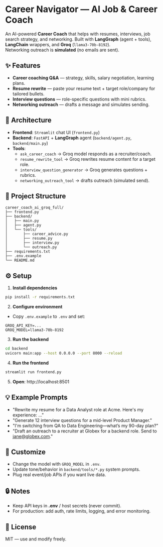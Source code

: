
# Career Navigator — AI Job & Career Coach

An AI-powered **Career Coach** that helps with resumes, interviews, job search strategy, and networking.
Built with **LangGraph** (agent + tools), **LangChain** wrappers, and **Groq** (`llama3-70b-8192`).  
Networking outreach is **simulated** (no emails are sent).

## ✨ Features
- **Career coaching Q&A** — strategy, skills, salary negotiation, learning plans.
- **Resume rewrite** — paste your resume text + target role/company for tailored bullets.
- **Interview questions** — role-specific questions with mini rubrics.
- **Networking outreach** — drafts a message and simulates sending.

## 🧱 Architecture
- **Frontend**: `Streamlit` chat UI (`frontend.py`)
- **Backend**: `FastAPI` + **LangGraph** agent (`backend/agent.py`, `backend/main.py`)
- **Tools**:
  - `ask_career_coach` → Groq model responds as a recruiter/coach.
  - `resume_rewrite_tool` → Groq rewrites resume content for a target role.
  - `interview_question_generator` → Groq generates questions + rubrics.
  - `networking_outreach_tool` → drafts outreach (simulated send).

## 📂 Project Structure
```
career_coach_ai_groq_full/
├── frontend.py
├── backend/
│   ├── main.py
│   ├── agent.py
│   └── tools/
│       ├── career_advice.py
│       ├── resume.py
│       ├── interview.py
│       └── outreach.py
├── requirements.txt
├── .env.example
└── README.md
```

## ⚙️ Setup

1. **Install dependencies**
```bash
pip install -r requirements.txt
```

2. **Configure environment**
- Copy `.env.example` to `.env` and set:
```
GROQ_API_KEY=...
GROQ_MODEL=llama3-70b-8192
```

3. **Run the backend**
```bash
cd backend
uvicorn main:app --host 0.0.0.0 --port 8000 --reload
```

4. **Run the frontend**
```bash
streamlit run frontend.py
```

5. **Open**: http://localhost:8501

## 💡 Example Prompts
- "Rewrite my resume for a Data Analyst role at Acme. Here's my experience: ..."
- "Generate 12 interview questions for a mid-level Product Manager."
- "I'm switching from QA to Data Engineering—what’s my 90-day plan?"
- "Draft an outreach to a recruiter at Globex for a backend role. Send to jane@globex.com."

## 🔁 Customize
- Change the model with `GROQ_MODEL` in `.env`.
- Update tone/behavior in `backend/tools/*.py` system prompts.
- Plug real event/job APIs if you want live data.

## 🔒 Notes
- Keep API keys in **.env** / host secrets (never commit).
- For production: add auth, rate limits, logging, and error monitoring.

## 📜 License
MIT — use and modify freely.

